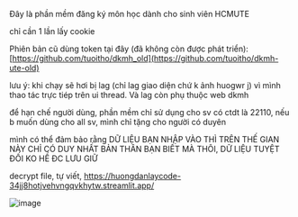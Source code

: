  Đây là phần mềm đăng ký môn học dành cho sinh viên HCMUTE
 
chỉ cần 1 lần lấy cookie

Phiên bản cũ dùng token tại đây (đã không còn được phát triển): [https://github.com/tuoitho/dkmh_old](https://github.com/tuoitho/dkmh-ute-old)

lưu ý: khi chạy sẽ hơi bị lag (chỉ lag giao diện chứ k ảnh huogwr j) vì mình thao tác trực tiép trên ui thread. Và lag còn phụ thuộc web dkmh

để hạn chế người dùng, phần mềm chỉ sử dụng cho sv có ctdt là 22110, nếu b muốn dùng cho all sv, mình chỉ tặng cho người có duyên

mình có thể đảm bảo rằng DỮ LIỆU BẠN NHẬP VÀO THÌ TRÊN THẾ GIAN NÀY CHỈ CÓ DUY NHẤT BẢN THÂN BẠN BIẾT MÀ THÔI, DỮ LIỆU TUYỆT ĐỐI KO HỀ ĐC LƯU GIỮ


decrypt file, tự viết, https://huongdanlaycode-34jj8hotjvehvngqvkhytw.streamlit.app/


![image](https://github.com/tuoitho/dkmh2025/assets/135036590/9520820f-c302-415c-88df-bcdd4d5c359a)
